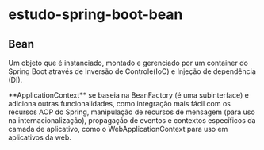# estudo-spring-boot-bean

## Bean
<p>Um objeto que é instanciado, montado e gerenciado por um container do Spring Boot através de Inversão de Controle(IoC) e Injeção de dependência (DI).</p>


<p> **ApplicationContext** se baseia na BeanFactory (é uma subinterface) e adiciona outras funcionalidades, como integração mais fácil com os recursos AOP do Spring, manipulação de recursos de mensagem (para uso na internacionalização), propagação de eventos e contextos específicos da camada de aplicativo, como o WebApplicationContext para uso em aplicativos da web. </p>

